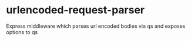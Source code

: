 urlencoded-request-parser
=========================

Express middleware which parses url encoded bodies via qs and exposes options to qs
